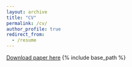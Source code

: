 ```yaml
---
layout: archive
title: "CV"
permalink: /cv/
author_profile: true
redirect_from:
  - /resume
---
```

[Download paper here](https://github.com/Dichter97/AcademicPage/files/CV.pdf)
{% include base_path %}

<!-- 
Education
======
* 
* M.S. in Control Science and Engineering, North China Electric Power University, 2022
* B.S. in Automation , North China Electric Power University, 2019

Research experience
======
* Research Assistant: 2020
  * North China Electric Power University
  * Duties included: Energy System Optimization & Machine Learning
  * Main projects:
    * Research on key technologies for the operation of integrated energy systems containing
multiple energy supplies and outputs
    * Technique system evaluation for construction of State Grid’s Lanzhou national new area
energy innovation park
    * Flame image based combustion feature detection and combustion stability research for
thermal plants
  * Supervisor: Professor Guotian Yang

* Research Internship: 2021
  * Jibei Electric Power Research Institute
  * Duties included: Power System Optimization & Planning
  * Main projects:
    * Study on the development pathway for future power system with high RES penetration
considering source-grid-load coordination based on China’s carbon neutral policy 
    * Research on interaction response techniques for large-scale flexible resource on demand
side with high penetration of renewable energy
    * Research on the deployment and integrating strategies for the large-scale renewable energy
hubs

  * Supervisor: Dr. Zesen Wang
  
* Master Thesis
  * Game-theoretic scheduling in integrated energy system considering energy flexibility from
consumers



Work experience
======
* Research Engineer: 2022-2023
  * TsIntergy Technology & Energy Planning & Operation Center of Tsinghua University
  * Duties included: Virtual Power Plant, Electricity Market
  * Main Projects:
    * Bidding Optimization for Virtual Power Plant Considering Storage Degradation based on CVaR
    * Optimization of Building Cooling System Operation and Demand Response Portfolio
    * Maintenance and Algorithm Development of Spot Electricity Market Clearing System
    * Algorithm Design for Load Flexibility’s Participation in Electricity Market
    * A managed electricity spot market SCUC model Considering Different StarUp and Shutdown States Based on Pyomo
    * Investigation on Participation of the Storage System in Guangdong Electricity Market
    * Collaborative Operation Integrating Wind and Solar Generation with Hydrogen and Ammonia Production


  
Skills
======
* Programming
  * Python
  * Matlab
  * C++
  * C
* Operation Research
  * Gurobi
  * Cplex
  * Pyomo
* Machine Learning
  * Scikit-learning
  * Keras
* Computer Version
* Git
* Academic Writing
  * Latex
  * Visio
  * Origin

Publications
======
  <ul>{% for post in site.publications %}
    {% include archive-single-cv.html %}
  {% endfor %}</ul>
  
Talks
======
  <ul>{% for post in site.talks %}
    {% include archive-single-talk-cv.html %}
  {% endfor %}</ul>
  
Teaching
======
  <ul>{% for post in site.teaching %}
    {% include archive-single-cv.html %}
  {% endfor %}</ul>
  
Service and leadership
======
* Currently signed in to 43 different slack teams -->
